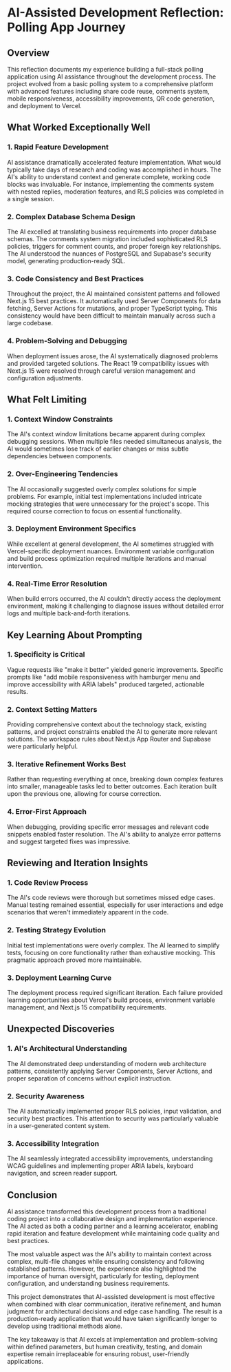 # AI-Assisted Development Reflection: Polling App Journey

## Overview
This reflection documents my experience building a full-stack polling application using AI assistance throughout the development process. The project evolved from a basic polling system to a comprehensive platform with advanced features including share code reuse, comments system, mobile responsiveness, accessibility improvements, QR code generation, and deployment to Vercel.

## What Worked Exceptionally Well

### 1. Rapid Feature Development
AI assistance dramatically accelerated feature implementation. What would typically take days of research and coding was accomplished in hours. The AI's ability to understand context and generate complete, working code blocks was invaluable. For instance, implementing the comments system with nested replies, moderation features, and RLS policies was completed in a single session.

### 2. Complex Database Schema Design
The AI excelled at translating business requirements into proper database schemas. The comments system migration included sophisticated RLS policies, triggers for comment counts, and proper foreign key relationships. The AI understood the nuances of PostgreSQL and Supabase's security model, generating production-ready SQL.

### 3. Code Consistency and Best Practices
Throughout the project, the AI maintained consistent patterns and followed Next.js 15 best practices. It automatically used Server Components for data fetching, Server Actions for mutations, and proper TypeScript typing. This consistency would have been difficult to maintain manually across such a large codebase.

### 4. Problem-Solving and Debugging
When deployment issues arose, the AI systematically diagnosed problems and provided targeted solutions. The React 19 compatibility issues with Next.js 15 were resolved through careful version management and configuration adjustments.

## What Felt Limiting

### 1. Context Window Constraints
The AI's context window limitations became apparent during complex debugging sessions. When multiple files needed simultaneous analysis, the AI would sometimes lose track of earlier changes or miss subtle dependencies between components.

### 2. Over-Engineering Tendencies
The AI occasionally suggested overly complex solutions for simple problems. For example, initial test implementations included intricate mocking strategies that were unnecessary for the project's scope. This required course correction to focus on essential functionality.

### 3. Deployment Environment Specifics
While excellent at general development, the AI sometimes struggled with Vercel-specific deployment nuances. Environment variable configuration and build process optimization required multiple iterations and manual intervention.

### 4. Real-Time Error Resolution
When build errors occurred, the AI couldn't directly access the deployment environment, making it challenging to diagnose issues without detailed error logs and multiple back-and-forth iterations.

## Key Learning About Prompting

### 1. Specificity is Critical
Vague requests like "make it better" yielded generic improvements. Specific prompts like "add mobile responsiveness with hamburger menu and improve accessibility with ARIA labels" produced targeted, actionable results.

### 2. Context Setting Matters
Providing comprehensive context about the technology stack, existing patterns, and project constraints enabled the AI to generate more relevant solutions. The workspace rules about Next.js App Router and Supabase were particularly helpful.

### 3. Iterative Refinement Works Best
Rather than requesting everything at once, breaking down complex features into smaller, manageable tasks led to better outcomes. Each iteration built upon the previous one, allowing for course correction.

### 4. Error-First Approach
When debugging, providing specific error messages and relevant code snippets enabled faster resolution. The AI's ability to analyze error patterns and suggest targeted fixes was impressive.

## Reviewing and Iteration Insights

### 1. Code Review Process
The AI's code reviews were thorough but sometimes missed edge cases. Manual testing remained essential, especially for user interactions and edge scenarios that weren't immediately apparent in the code.

### 2. Testing Strategy Evolution
Initial test implementations were overly complex. The AI learned to simplify tests, focusing on core functionality rather than exhaustive mocking. This pragmatic approach proved more maintainable.

### 3. Deployment Learning Curve
The deployment process required significant iteration. Each failure provided learning opportunities about Vercel's build process, environment variable management, and Next.js 15 compatibility requirements.

## Unexpected Discoveries

### 1. AI's Architectural Understanding
The AI demonstrated deep understanding of modern web architecture patterns, consistently applying Server Components, Server Actions, and proper separation of concerns without explicit instruction.

### 2. Security Awareness
The AI automatically implemented proper RLS policies, input validation, and security best practices. This attention to security was particularly valuable in a user-generated content system.

### 3. Accessibility Integration
The AI seamlessly integrated accessibility improvements, understanding WCAG guidelines and implementing proper ARIA labels, keyboard navigation, and screen reader support.

## Conclusion

AI assistance transformed this development process from a traditional coding project into a collaborative design and implementation experience. The AI acted as both a coding partner and a learning accelerator, enabling rapid iteration and feature development while maintaining code quality and best practices.

The most valuable aspect was the AI's ability to maintain context across complex, multi-file changes while ensuring consistency and following established patterns. However, the experience also highlighted the importance of human oversight, particularly for testing, deployment configuration, and understanding business requirements.

This project demonstrates that AI-assisted development is most effective when combined with clear communication, iterative refinement, and human judgment for architectural decisions and edge case handling. The result is a production-ready application that would have taken significantly longer to develop using traditional methods alone.

The key takeaway is that AI excels at implementation and problem-solving within defined parameters, but human creativity, testing, and domain expertise remain irreplaceable for ensuring robust, user-friendly applications.
